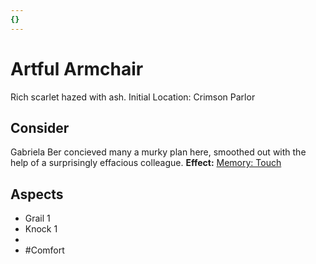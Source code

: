 ```yaml
---
{}
---
```

# Artful Armchair
Rich scarlet hazed with ash.
Initial Location: Crimson Parlor
## Consider
Gabriela Ber concieved many a murky plan here, smoothed out with the help of a surprisingly effacious colleague.
**Effect:** [Memory: Touch](https://uadaf.theevilroot.xyz/rowenarium/elements/mem.touch)
## Aspects
- Grail 1
- Knock 1
- 
- #Comfort